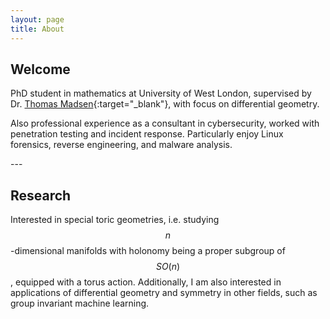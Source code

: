 ```yaml
---
layout: page
title: About
---
```


## Welcome

PhD student in mathematics at University of West London, supervised by Dr. [Thomas Madsen](https://scholar.google.co.uk/citations?user=_bnpreUAAAAJ){:target="_blank"}, with focus on differential geometry.

Also professional experience as a consultant in cybersecurity, worked with penetration testing and incident response. Particularly enjoy Linux forensics, reverse engineering, and malware analysis.

<div style="clear: both;"></div>
---

## Research

Interested in special toric geometries, i.e. studying $$n$$-dimensional manifolds with holonomy being a proper subgroup of $$SO(n)$$, equipped with a torus action. Additionally, I am also interested in applications of differential geometry and symmetry in other fields, such as group invariant machine learning.

